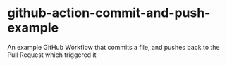 # github-action-commit-and-push-example
An example GitHub Workflow that commits a file, and pushes back to the Pull Request which triggered it
